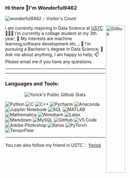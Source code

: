 ### Hi there 👋I'm Wonderful9462
<img src="https://profile-counter.glitch.me/{wonderful9462}/count.svg" alt="wonderful9462 :: Visitor's Count" /></p>
<img width="35%" align="right" alt="Github" src="https://camo.githubusercontent.com/bf6d1579c5ca3a97936c2032513c0a9941d48d35373a92993c8d26100747cff8/68747470733a2f2f63646e2e6a7364656c6976722e6e65742f67682f73756e3032323553554e2f70686f746f732f696d616765732f3230323131303331313931333538312e676966" />
I am currently majoring in Data Science at [USTC](http://english.ustc.edu.cn/)
👨🏽‍💻 I’m currently a collage student at my 3th year;
🤔 My interests are machine learning,software development etc..;
💼 I’m pursuing a Bachelor's degree in Data Science;
💬 Ask me about anything, I am happy to help;
📫 Please email me if you have any questions.

--- 
----------
### Languages and Tools:

<p align="center">
<img align="center" src="https://github-readme-stats.vercel.app/api/top-langs/?username=hehaha68&layout=compact&langs_count=8&hide=Jupyter%20Notebook&theme=dark" alt="Yorick's Public Github Stats">
</p>  

![Python](https://img.shields.io/badge/Python-3776AB?style=flat&logo=Python&logoColor=white)
![C](https://img.shields.io/badge/C-ef4136?style=flat&logo=C&logoColor=white)
![C++](https://img.shields.io/badge/-C++-00599C?style=flat&logo=cplusplus)
![Pycharm](https://img.shields.io/badge/Pycharm-black?style=flat&logo=pycharm&logoColor=white)
![Anaconda](https://img.shields.io/badge/Anaconda-00DB00?style=flat&logo=anaconda&logoColor=white)
![Jupyter Notebook](https://img.shields.io/badge/Jupyter_Notebook%20-%23F37626?style=flat&logo=Jupyter&logoColor=white)
![SQL](http://img.shields.io/badge/SQL-CC2927?style=flat&logo=SQL&logoColor=ffffff)
![MATLAB](https://img.shields.io/badge/MATLAB-004B97?style=flat&logo=matlab&logoColor=white)
![Mathematica](https://img.shields.io/badge/Mathematica-EA0000?style=flat&logo=wolframmathematica&logoColor=white)
![Wireshark](https://img.shields.io/badge/Wireshark-0072E3?style=flat&logo=wireshark&logoColor=ffffff)
![Latex](https://img.shields.io/badge/Latex-black?style=flat&logo=latex&logoColor=white)
![Markdown](https://img.shields.io/badge/-Markdown-333333?style=flat&logo=markdown)
![MySQL](https://img.shields.io/badge/MySQL-blue?style=flat&logo=mysql&logoColor=ffffff)
![GitHub](https://img.shields.io/badge/-GitHub-181717?style=flat&logo=github)
![VS Code](http://img.shields.io/badge/-VS%20Code-007ACC?style=flat&logo=visual-studio-code&logoColor=ffffff)
![Adobe Photoshop](http://img.shields.io/badge/Adobe_Photoshop-0066CC?style=flat&logo=adobephotoshop&logoColor=ffffff)
![Keras](http://img.shields.io/badge/Keras-red?style=flat&logo=keras&logoColor=ffffff)
![PyTorch](http://img.shields.io/badge/PyTorch-f58220?style=flat&logo=pytorch&logoColor=ffffff)
![TensorFlow](http://img.shields.io/badge/TensorFlow-faa755?style=flat&logo=tensorflow&logoColor=ffffff)

----------
You can also follow my friend in USTC： [Yorick](https://github.com/hehaha68)
